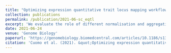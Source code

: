 ```yaml
---
title: "Optimizing expression quantitative trait locus mapping workflows for single-cell studies"
collection: publications
permalink: /publication/2021-06-sc_eqtl
excerpt: 'We evaluate the role of different normalisation and aggregation strategies, covariate adjustments techniques, and multiple testing correction methods to optimise adaptation of standard (bulk) eQTL methods to single-cell data'
date: 2021-06-24
venue: 'Genome Biology'
paperurl: 'https://genomebiology.biomedcentral.com/articles/10.1186/s13059-021-02407-x'
citation: 'Cuomo et al. (2021). &quot;Optimizing expression quantitative trait locus mapping workflows for single-cell studies.&quot; <i>bioRxiv</i>.'
---
```

